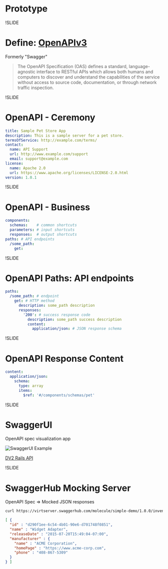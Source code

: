 # Prototype

!SLIDE

# Define: [OpenAPIv3](https://swagger.io/specification/)

Formerly "Swagger"

> The OpenAPI Specification (OAS) defines a standard, language-agnostic interface to RESTful APIs which allows both humans and computers to discover and understand the capabilities of the service without access to source code, documentation, or through network traffic inspection.

!SLIDE

# OpenAPI - Ceremony

```yaml
title: Sample Pet Store App
description: This is a sample server for a pet store.
termsOfService: http://example.com/terms/
contact:
  name: API Support
  url: http://www.example.com/support
  email: support@example.com
license:
  name: Apache 2.0
  url: https://www.apache.org/licenses/LICENSE-2.0.html
version: 1.0.1
```

!SLIDE

# OpenAPI - Business

```yaml
components:
  schemas:    # common shortcuts
  parameters: # input shortcuts
  responses:  # output shortcuts
paths: # API endpoints
  /some_path:
    get:
```

!SLIDE

# OpenAPI Paths: API endpoints

```yaml
paths:
  /some_path: # endpoint
    get: # HTTP method
      description: some_path description
      responses:
        '200': # success response code
          description: some_path success description
          content:
            application/json: # JSON response schema
```

!SLIDE

# OpenAPI Response Content

```yaml
content:
  application/json:
    schema:
      type: array
      items:
        $ref: '#/components/schemas/pet'
```

!SLIDE

# SwaggerUI

OpenAPI spec visualization app

![SwaggerUI Example](images/swaggerui-example.png)

[DV2 Rails API](https://ncar.github.io/dv2-api/api/swagger-ui/)

!SLIDE

# SwaggerHub Mocking Server

OpenAPI Spec => Mocked JSON responses

```sh
curl https://virtserver.swaggerhub.com/molecule/simple-demo/1.0.0/inventory
```

```json
[ {
  "id" : "d290f1ee-6c54-4b01-90e6-d701748f0851",
  "name" : "Widget Adapter",
  "releaseDate" : "2015-07-20T15:49:04-07:00",
  "manufacturer" : {
    "name" : "ACME Corporation",
    "homePage" : "https://www.acme-corp.com",
    "phone" : "408-867-5309"
  }
} ]
```
